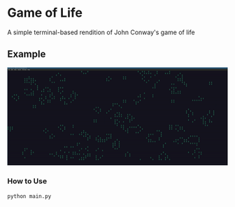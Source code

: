 # Game of Life
A simple terminal-based rendition of John Conway's game of life

## Example
![gif](https://github.com/shaanhash/game-of-life/blob/main/example.gif?raw=true)


### How to Use

```
python main.py
```